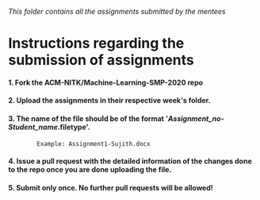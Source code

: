 *This folder contains all the assignments submitted by the mentees*

# Instructions regarding the submission of assignments

#### 1. Fork the ACM-NITK/Machine-Learning-SMP-2020 repo

#### 2. Upload the assignments in their respective week's folder.
#### 3. The name of the file should be of the format '*Assignment_no-Student_name*.filetype'.
            Example: Assignment1-Sujith.docx
#### 4. Issue a pull request with the detailed information of the changes done to the repo once you are done uploading the file.
#### 5. Submit only once. No further pull requests will be allowed!
